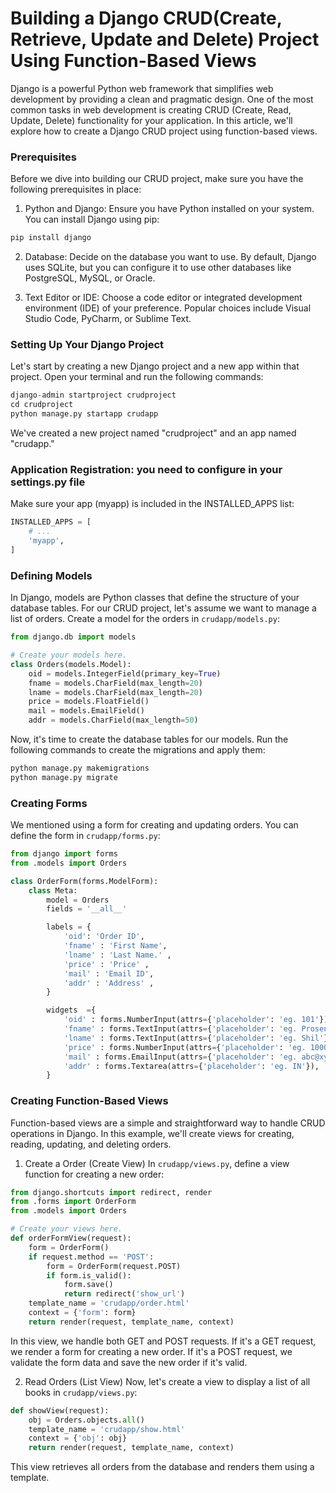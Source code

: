 # Building a Django CRUD(Create, Retrieve, Update and Delete) Project Using Function-Based Views

Django is a powerful Python web framework that simplifies web development by providing a clean and pragmatic design. One of the most common tasks in web development is creating CRUD (Create, Read, Update, Delete) functionality for your application. In this article, we'll explore how to create a Django CRUD project using function-based views.

### Prerequisites

Before we dive into building our CRUD project, make sure you have the following prerequisites in place:

1. Python and Django: Ensure you have Python installed on your system. You can install Django using pip:
```python
pip install django
```

2. Database: Decide on the database you want to use. By default, Django uses SQLite, but you can configure it to use other databases like PostgreSQL, MySQL, or Oracle.

3. Text Editor or IDE: Choose a code editor or integrated development environment (IDE) of your preference. Popular choices include Visual Studio Code, PyCharm, or Sublime Text.

### Setting Up Your Django Project

Let's start by creating a new Django project and a new app within that project. Open your terminal and run the following commands:

```python
django-admin startproject crudproject
cd crudproject
python manage.py startapp crudapp
```

We've created a new project named "crudproject" and an app named "crudapp."

### Application Registration: you need to configure in your settings.py file

Make sure your app (myapp) is included in the INSTALLED_APPS list:

```python
INSTALLED_APPS = [
    # ...
    'myapp',
]
```

### Defining Models

In Django, models are Python classes that define the structure of your database tables. For our CRUD project, let's assume we want to manage a list of orders. Create a model for the orders in `crudapp/models.py`:

```python
from django.db import models

# Create your models here.
class Orders(models.Model):
    oid = models.IntegerField(primary_key=True)
    fname = models.CharField(max_length=20)
    lname = models.CharField(max_length=20)
    price = models.FloatField()
    mail = models.EmailField()
    addr = models.CharField(max_length=50)
```

Now, it's time to create the database tables for our models. Run the following commands to create the migrations and apply them:

```python
python manage.py makemigrations
python manage.py migrate
```

###  Creating Forms

We mentioned using a form for creating and updating orders. You can define the form in `crudapp/forms.py`:

```python
from django import forms
from .models import Orders

class OrderForm(forms.ModelForm):
    class Meta:
        model = Orders
        fields = '__all__'

        labels = {
            'oid': 'Order ID',
            'fname' : 'First Name',
            'lname' : 'Last Name.' ,
            'price' : 'Price' ,
            'mail' : 'Email ID',
            'addr' : 'Address' ,
        }

        widgets  ={
            'oid' : forms.NumberInput(attrs={'placeholder': 'eg. 101'}),
            'fname' : forms.TextInput(attrs={'placeholder': 'eg. Prosenjeet'}),
            'lname' : forms.TextInput(attrs={'placeholder': 'eg. Shil'}),
            'price' : forms.NumberInput(attrs={'placeholder': 'eg. 10000'}),
            'mail' : forms.EmailInput(attrs={'placeholder': 'eg. abc@xyz.com'}),
            'addr' : forms.Textarea(attrs={'placeholder': 'eg. IN'}),
        }
```

### Creating Function-Based Views

Function-based views are a simple and straightforward way to handle CRUD operations in Django. In this example, we'll create views for creating, reading, updating, and deleting orders.

1. Create a Order (Create View)
In `crudapp/views.py`, define a view function for creating a new order:

```python
from django.shortcuts import redirect, render
from .forms import OrderForm
from .models import Orders

# Create your views here.
def orderFormView(request):
    form = OrderForm()
    if request.method == 'POST':
        form = OrderForm(request.POST)
        if form.is_valid():
            form.save()
            return redirect('show_url')
    template_name = 'crudapp/order.html'
    context = {'form': form}
    return render(request, template_name, context)
```

In this view, we handle both GET and POST requests. If it's a GET request, we render a form for creating a new order. If it's a POST request, we validate the form data and save the new order if it's valid.

2. Read Orders (List View)
Now, let's create a view to display a list of all books in `crudapp/views.py`:

```python
def showView(request):
    obj = Orders.objects.all()
    template_name = 'crudapp/show.html'
    context = {'obj': obj}
    return render(request, template_name, context)
```

This view retrieves all orders from the database and renders them using a template.

